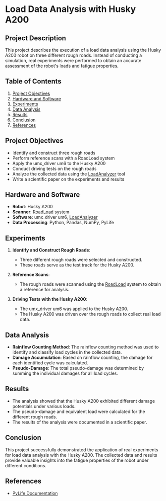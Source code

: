 # Load Data Analysis with Husky A200

## Project Description

This project describes the execution of a load data analysis using the Husky A200 robot on three different rough roads. Instead of conducting a simulation, real experiments were performed to obtain an accurate assessment of the robot's loads and fatigue properties.

## Table of Contents

1. [Project Objectives](#project-objectives)
2. [Hardware and Software](#hardware-and-software)
3. [Experiments](#experiments)
4. [Data Analysis](#data-analysis)
5. [Results](#results)
6. [Conclusion](#conclusion)
7. [References](#references)

## Project Objectives

- Identify and construct three rough roads
- Perform reference scans with a RoadLoad system
- Apply the umx_driver um6 to the Husky A200
- Conduct driving tests on the rough roads
- Analyze the collected data using the [LoadAnalyzer](https://github.com/umoe1001/RoadLoadAnalyzer/tree/main/LoadAnalyzer) tool
- Write a scientific paper on the experiments and results

## Hardware and Software

- **Robot**: Husky A200
- **Scanner**: [RoadLoad](https://github.com/umoe1001/RoadLoadAnalyzer/tree/main/RoadLoad) system
- **Software**: umx_driver um6, [LoadAnalyzer](https://github.com/umoe1001/RoadLoadAnalyzer/tree/main/LoadAnalyzer)
- **Data Processing**: Python, Pandas, NumPy, PyLife

## Experiments

1. **Identify and Construct Rough Roads**:
   - Three different rough roads were selected and constructed.
   - These roads serve as the test track for the Husky A200.

2. **Reference Scans**:
   - The rough roads were scanned using the [RoadLoad](https://github.com/umoe1001/RoadLoadAnalyzer/tree/main/RoadLoad) system to obtain a reference for analysis.

3. **Driving Tests with the Husky A200**:
   - The umx_driver um6 was applied to the Husky A200.
   - The Husky A200 was driven over the rough roads to collect real load data.

## Data Analysis

- **Rainflow Counting Method**: The rainflow counting method was used to identify and classify load cycles in the collected data.
- **Damage Accumulation**: Based on rainflow counting, the damage for each identified cycle was calculated.
- **Pseudo-Damage**: The total pseudo-damage was determined by summing the individual damages for all load cycles.

## Results

- The analysis showed that the Husky A200 exhibited different damage potentials under various loads.
- The pseudo-damage and equivalent load were calculated for the different rough roads.
- The results of the analysis were documented in a scientific paper.

## Conclusion

This project successfully demonstrated the application of real experiments for load data analysis with the Husky A200. The collected data and results provide valuable insights into the fatigue properties of the robot under different conditions.

## References

- [PyLife Documentation](https://pylife.readthedocs.io/en/stable/)
